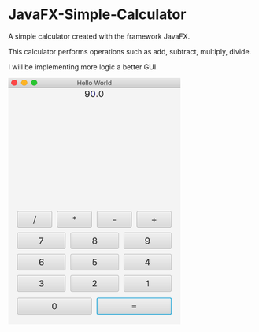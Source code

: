 # JavaFX-Simple-Calculator
A simple calculator created with the framework JavaFX.

This calculator performs operations such as add, subtract, multiply, divide.

I will be implementing more logic a better GUI.

<img src="https://github.com/RaynerMDZ/JavaFX-Simple-Calculator/blob/master/img/Screen%20Shot%202019-01-24%20at%206.16.29%20PM.png" height="500" width="350"
     alt="Calculator picture"
     style="float: center; margin-right: 10px; " />


